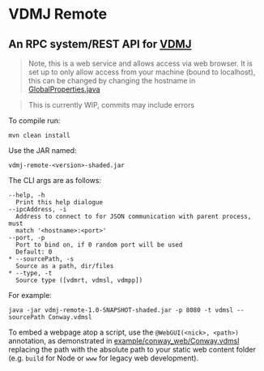 # VDMJ Remote

## An RPC system/REST API for [VDMJ](https://github.com/nickbattle/vdmj)

> Note, this is a web service and allows access via web browser. It is set up to only allow access from your machine (bound to localhost), 
> this can be changed by changing the hostname in [GlobalProperties.java](src/main/java/org/pointerless/vdmj/remote/GlobalProperties.java)

> This is currently WIP, commits may include errors

To compile run:

```commandline
mvn clean install
```

Use the JAR named:

`vdmj-remote-<version>-shaded.jar`

The CLI args are as follows:

```
--help, -h
  Print this help dialogue
--ipcAddress, -i
  Address to connect to for JSON communication with parent process, must 
  match '<hostname>:<port>'
--port, -p
  Port to bind on, if 0 random port will be used
  Default: 0
* --sourcePath, -s
  Source as a path, dir/files
* --type, -t
  Source type ([vdmrt, vdmsl, vdmpp])
```

For example:

```commandline
java -jar vdmj-remote-1.0-SNAPSHOT-shaded.jar -p 8080 -t vdmsl --sourcePath Conway.vdmsl
```

To embed a webpage atop a script, use the `@WebGUI(<nick>, <path>)` annotation, as demonstrated in
[example/conway_web/Conway.vdmsl](example/conway_web/Conway.vdmsl) replacing the path with the absolute
path to your static web content folder (e.g. `build` for Node or `www` for legacy web development).
